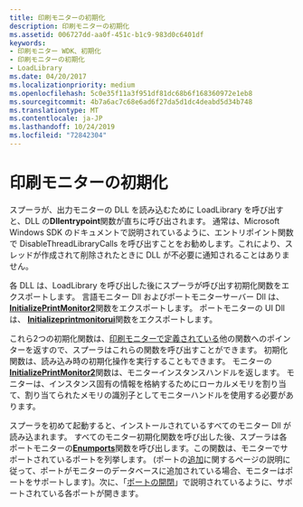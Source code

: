 ```yaml
---
title: 印刷モニターの初期化
description: 印刷モニターの初期化
ms.assetid: 006727dd-aa0f-451c-b1c9-983d0c6401df
keywords:
- 印刷モニター WDK、初期化
- 印刷モニターの初期化
- LoadLibrary
ms.date: 04/20/2017
ms.localizationpriority: medium
ms.openlocfilehash: 5c0e35f11a3f951df81dc68b6f168360972e1eb8
ms.sourcegitcommit: 4b7a6ac7c68e6ad6f27da5d1dc4deabd5d34b748
ms.translationtype: MT
ms.contentlocale: ja-JP
ms.lasthandoff: 10/24/2019
ms.locfileid: "72842304"
---
```

# <a name="initializing-a-print-monitor"></a>印刷モニターの初期化





スプーラが、出力モニターの DLL を読み込むために LoadLibrary を呼び出すと、DLL の**Dllentrypoint**関数が直ちに呼び出されます。 通常は、Microsoft Windows SDK のドキュメントで説明されているように、エントリポイント関数で DisableThreadLibraryCalls を呼び出すことをお勧めします。これにより、スレッドが作成されて削除されたときに DLL が不必要に通知されることはありません。

各 DLL は、LoadLibrary を呼び出した後にスプーラが呼び出す初期化関数をエクスポートします。 言語モニター Dll およびポートモニターサーバー Dll は、 [**InitializePrintMonitor2**](https://docs.microsoft.com/windows-hardware/drivers/ddi/winsplp/nf-winsplp-initializeprintmonitor2)関数をエクスポートします。 ポートモニターの UI Dll は、 [**Initializeprintmonitorui**](https://docs.microsoft.com/windows-hardware/drivers/ddi/winsplp/nf-winsplp-initializeprintmonitorui)関数をエクスポートします。

これら2つの初期化関数は、[印刷モニターで定義されている](functions-defined-by-print-monitors.md)他の関数へのポインターを返すので、スプーラはこれらの関数を呼び出すことができます。 初期化関数は、読み込み時の初期化操作を実行することもできます。 モニターの[**InitializePrintMonitor2**](https://docs.microsoft.com/windows-hardware/drivers/ddi/winsplp/nf-winsplp-initializeprintmonitor2)関数は、モニターインスタンスハンドルを返します。 モニターは、インスタンス固有の情報を格納するためにローカルメモリを割り当て、割り当てられたメモリの識別子としてモニターハンドルを使用する必要があります。

スプーラを初めて起動すると、インストールされているすべてのモニター Dll が読み込まれます。 すべてのモニター初期化関数を呼び出した後、スプーラは各ポートモニターの[**Enumports**](https://docs.microsoft.com/previous-versions/ff548754(v=vs.85))関数を呼び出します。この関数は、モニターでサポートされているポートを列挙します。 (ポートの[追加](adding-a-port.md)に関するページの説明に従って、ポートがモニターのデータベースに追加されている場合、モニターはポートをサポートします)。次に、「[ポートの開閉](opening-and-closing-a-port.md)」で説明されているように、サポートされている各ポートが開きます。

 

 




